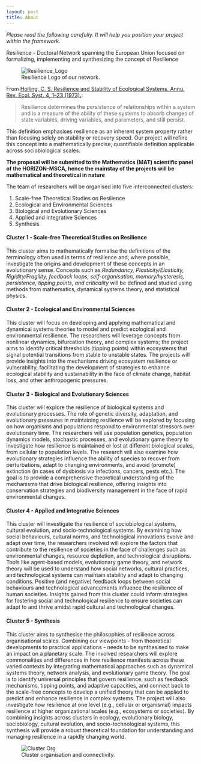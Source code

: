 ```yaml
---
layout: post
title: About
---
```


*Please read the following carefully. It will help you position your project within the framework.*


Resilience - Doctoral Network spanning the European Union focused on formalizing, implementing and synthesizing the concept of Resilience


<figure>
  <img alt="Resilience_Logo" src="{{ '/assets/images/resilience.png' | relative_url }}" />
  <figcaption>
    Resilience Logo of our network.
  </figcaption>
</figure>

From [Holling, C. S. Resilience and Stability of Ecological Systems. Annu. Rev. Ecol. Syst. 4, 1–23 (1973).](https://www.annualreviews.org/docserver/fulltext/ecolsys/4/1/annurev.es.04.110173.000245.pdf?expires=1723061613&id=id&accname=ar-271826&checksum=44C08A36BDB1AB1AF38727827D2ADE11):

>Resilience determines the persistence of relationships within a system and is a measure of the ability of these systems to absorb changes of state variables, driving variables, and parameters, and still persist.

This definition emphasises resilience as an inherent system property rather than focusing solely on stability or recovery speed. 
Our project will refine this concept into a mathematically precise, quantifiable definition applicable across sociobiological scales.

**The proposal will be submitted to the Mathematics (MAT) scientific panel of the HORIZON-MSCA, hence the mainstay of the projects will be mathematical and theoretical in nature**

The team of researchers will be organised into five interconnected clusters:

1.	Scale-free Theoretical Studies on Resilience
2.	Ecological and Environmental Sciences
3.	Biological and Evolutionary Sciences
4.	Applied and Integrative Sciences
5.	Synthesis



#### Cluster 1 - Scale-free Theoretical Studies on Resilience

This cluster aims to mathematically formalise the definitions of the terminology often used in terms of resilience and, where possible, investigate the origins and development of these concepts in an evolutionary sense.
Concepts such as *Redundancy, Plasticity/Elasticity, Rigidity/Fragility, feedback loops, self-organisation, memory/hysteresis, persistence, tipping points, and criticality* will be defined and studied using methods from mathematics, dynamical systems theory, and statistical physics.


#### Cluster 2 -  Ecological and Environmental Sciences

This cluster will focus on developing and applying mathematical and dynamical systems theories to model and predict ecological and environmental resilience. 
The researchers will leverage concepts from nonlinear dynamics, bifurcation theory, and complex systems; the project aims to identify critical thresholds (tipping points) within ecosystems that signal potential transitions from stable to unstable states. The projects will provide insights into the mechanisms driving ecosystem resilience or vulnerability, facilitating the development of strategies to enhance ecological stability and sustainability in the face of climate change, habitat loss, and other anthropogenic pressures.


#### Cluster 3 -  Biological and Evolutionary Sciences

This cluster will explore the resilience of biological systems and evolutionary processes. 
The role of genetic diversity, adaptation, and evolutionary pressures in maintaining resilience will be explored by focusing on how organisms and populations respond to environmental stressors over evolutionary time. 
The researchers will use population genetics, population dynamics models, stochastic processes, and evolutionary game theory to investigate how resilience is maintained or lost at different biological scales, from cellular to population levels. The research will also examine how evolutionary strategies influence the ability of species to recover from perturbations, adapt to changing environments, and avoid (promote) extinction (in cases of dysbiosis via infections, cancers, pests etc.). 
The goal is to provide a comprehensive theoretical understanding of the mechanisms that drive biological resilience, offering insights into conservation strategies and biodiversity management in the face of rapid environmental changes.


#### Cluster 4 - Applied and Integrative Sciences

This cluster will investigate the resilience of sociobiological systems, cultural evolution, and socio-technological systems. 
By examining how social behaviours, cultural norms, and technological innovations evolve and adapt over time, the researchers involved will explore the factors that contribute to the resilience of societies in the face of challenges such as environmental changes, resource depletion, and technological disruptions. 
Tools like agent-based models, evolutionary game theory, and network theory will be used to understand how social networks, cultural practices, and technological systems can maintain stability and adapt to changing conditions. Positive (and negative) feedback loops between social behaviours and technological advancements influence the resilience of human societies. Insights gained from this cluster could inform strategies for fostering social and technological resilience to ensure societies can adapt to and thrive amidst rapid cultural and technological changes.


#### Cluster 5 -  Synthesis

This cluster aims to synthesise the philosophies of resilience across organisational scales. 
Combining our viewpoints - from theoretical developments to practical applications - needs to be synthesised to make an impact on a planetary scale.
The involved researchers will explore commonalities and differences in how resilience manifests across these varied contexts by integrating mathematical approaches such as dynamical systems theory, network analysis, and evolutionary game theory. 
The goal is to identify universal principles that govern resilience, such as feedback mechanisms, tipping points, and adaptive capacities, and connect back to the scale-free concepts to develop a unified theory that can be applied to predict and enhance resilience in complex systems. 
The project will also investigate how resilience at one level (e.g., cellular or organismal) impacts resilience at higher organizational scales (e.g., ecosystems or societies). 
By combining insights across clusters in ecology, evolutionary biology, sociobiology, cultural evolution, and socio-technological systems, this synthesis will provide a robust theoretical foundation for understanding and managing resilience in a rapidly changing world.

<figure>
  <img alt="Cluster Org" src="{{ '/assets/images/IMG_0073.jpeg' | relative_url }}" />
  <figcaption>
    Cluster organisation and connectivity.
  </figcaption>
</figure>